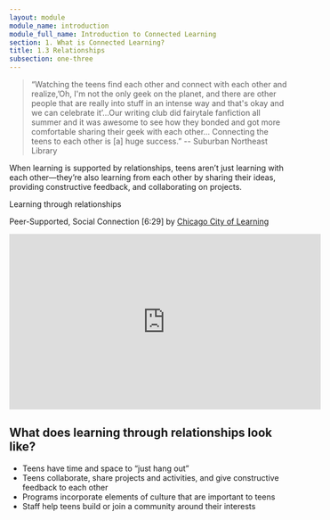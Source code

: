 ```yaml
---
layout: module
module_name: introduction
module_full_name: Introduction to Connected Learning
section: 1. What is Connected Learning?
title: 1.3 Relationships
subsection: one-three
---
```


> “Watching the teens find each other and connect with each other and realize,’Oh, I'm not the only geek on the planet, and there are other people that are really into stuff in an intense way and that's okay and we can celebrate it’...Our writing club did fairytale fanfiction all summer and it was awesome to see how they bonded and got more comfortable sharing their geek with each other... Connecting the teens to each other is [a] huge success.” -- Suburban Northeast Library

When learning is supported by relationships, teens aren’t just learning with each other—they’re also learning from each other by sharing their ideas, providing constructive feedback, and collaborating on projects.

<div class="case_study_box">
  <p class="box-title">Learning through relationships</p>
  <p>Peer-Supported, Social Connection [6:29] by <a href="https://www.youtube.com/channel/UCK3lhPDfexvG10DUROwVVhw" class="external">Chicago City of Learning</a></p>
<iframe width="560" height="315" src="https://www.youtube.com/embed/whc_ZivyEdA" frameborder="0" allow="autoplay; encrypted-media" allowfullscreen></iframe>
  </div>

## What does learning through relationships look like?  
* Teens have time and space to “just hang out”
* Teens collaborate, share projects and activities, and give constructive feedback to each other
* Programs incorporate elements of culture that are important to teens
* Staff help teens build or join a community around their interests
